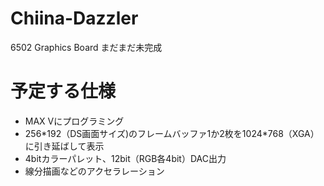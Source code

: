 # Chiina-Dazzler
6502 Graphics Board
まだまだ未完成

# 予定する仕様
- MAX Vにプログラミング
- 256\*192（DS画面サイズ)のフレームバッファ1か2枚を1024\*768（XGA）に引き延ばして表示
- 4bitカラーパレット、12bit（RGB各4bit）DAC出力
- 線分描画などのアクセラレーション

